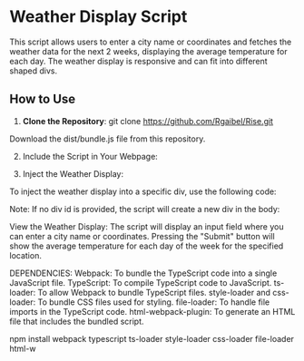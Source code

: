 # Weather Display Script

This script allows users to enter a city name or coordinates and fetches the weather data for the next 2 weeks, displaying the average temperature for each day. The weather display is responsive and can fit into different shaped divs.

## How to Use

1. **Clone the Repository**:
   git clone https://github.com/Rgaibel/Rise.git

Download the dist/bundle.js file from this repository.

2. Include the Script in Your Webpage:
   <script src="path/to/bundle.js" type="module"></script>

3. Inject the Weather Display:

To inject the weather display into a specific div, use the following code:

<div id="myWeatherDiv"></div>
<script>
  injectWeatherDiv('myWeatherDiv');
</script>

Note: If no div id is provided, the script will create a new div in the body:

<script>
  injectWeatherDiv();
</script>

View the Weather Display: The script will display an input field where you can enter a city name or coordinates. Pressing the "Submit" button will show the average temperature for each day of the week for the specified location.

DEPENDENCIES:
Webpack: To bundle the TypeScript code into a single JavaScript file.
TypeScript: To compile TypeScript code to JavaScript.
ts-loader: To allow Webpack to bundle TypeScript files.
style-loader and css-loader: To bundle CSS files used for styling.
file-loader: To handle file imports in the TypeScript code.
html-webpack-plugin: To generate an HTML file that includes the bundled script.

npm install webpack typescript ts-loader style-loader css-loader file-loader html-w

